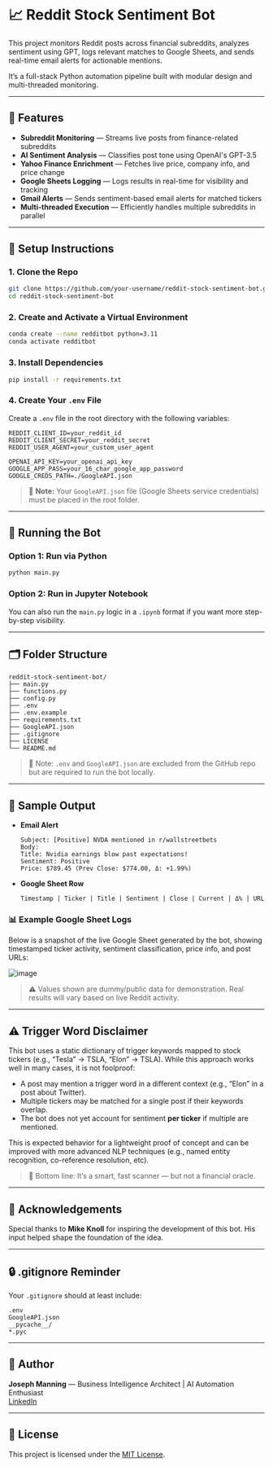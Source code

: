 # 📈 Reddit Stock Sentiment Bot

This project monitors Reddit posts across financial subreddits, analyzes sentiment using GPT, logs relevant matches to Google Sheets, and sends real-time email alerts for actionable mentions. 

It’s a full-stack Python automation pipeline built with modular design and multi-threaded monitoring.

---

## 🧠 Features

- **Subreddit Monitoring** — Streams live posts from finance-related subreddits
- **AI Sentiment Analysis** — Classifies post tone using OpenAI's GPT-3.5
- **Yahoo Finance Enrichment** — Fetches live price, company info, and price change
- **Google Sheets Logging** — Logs results in real-time for visibility and tracking
- **Gmail Alerts** — Sends sentiment-based email alerts for matched tickers
- **Multi-threaded Execution** — Efficiently handles multiple subreddits in parallel

---

## 🚀 Setup Instructions

### 1. **Clone the Repo**
```bash
git clone https://github.com/your-username/reddit-stock-sentiment-bot.git
cd reddit-stock-sentiment-bot
```

### 2. **Create and Activate a Virtual Environment**
```bash
conda create --name redditbot python=3.11
conda activate redditbot
```

### 3. **Install Dependencies**
```bash
pip install -r requirements.txt
```

### 4. **Create Your `.env` File**
Create a `.env` file in the root directory with the following variables:
```env
REDDIT_CLIENT_ID=your_reddit_id
REDDIT_CLIENT_SECRET=your_reddit_secret
REDDIT_USER_AGENT=your_custom_user_agent

OPENAI_API_KEY=your_openai_api_key
GOOGLE_APP_PASS=your_16_char_google_app_password
GOOGLE_CREDS_PATH=./GoogleAPI.json
```

> 📌 **Note:** Your `GoogleAPI.json` file (Google Sheets service credentials) must be placed in the root folder.

---

## 🧪 Running the Bot

### Option 1: Run via Python
```bash
python main.py
```

### Option 2: Run in Jupyter Notebook
You can also run the `main.py` logic in a `.ipynb` format if you want more step-by-step visibility.

---

## 🗂 Folder Structure

```
reddit-stock-sentiment-bot/
├── main.py
├── functions.py
├── config.py
├── .env
├── .env.example
├── requirements.txt
├── GoogleAPI.json
├── .gitignore
├── LICENSE
└── README.md
```

> 📌 Note: `.env` and `GoogleAPI.json` are excluded from the GitHub repo but are required to run the bot locally.

---

## 🧼 Sample Output

- **Email Alert**
  ```
  Subject: [Positive] NVDA mentioned in r/wallstreetbets
  Body:
  Title: Nvidia earnings blow past expectations!
  Sentiment: Positive
  Price: $789.45 (Prev Close: $774.00, Δ: +1.99%)
  ```

- **Google Sheet Row**
  ```
  Timestamp | Ticker | Title | Sentiment | Close | Current | Δ% | URL
  ```

### 📊 Example Google Sheet Logs

Below is a snapshot of the live Google Sheet generated by the bot, showing timestamped ticker activity, sentiment classification, price info, and post URLs:

![image](https://github.com/user-attachments/assets/26e2c15d-fad2-43f7-b57a-d4a5c1520cde)


> ⚠️ Values shown are dummy/public data for demonstration. Real results will vary based on live Reddit activity.

---

## ⚠️ Trigger Word Disclaimer

This bot uses a static dictionary of trigger keywords mapped to stock tickers (e.g., “Tesla” → TSLA, “Elon” → TSLA). While this approach works well in many cases, it is not foolproof:

- A post may mention a trigger word in a different context (e.g., “Elon” in a post about Twitter).
- Multiple tickers may be matched for a single post if their keywords overlap.
- The bot does not yet account for sentiment **per ticker** if multiple are mentioned.

This is expected behavior for a lightweight proof of concept and can be improved with more advanced NLP techniques (e.g., named entity recognition, co-reference resolution, etc).

> 📌 Bottom line: It’s a smart, fast scanner — but not a financial oracle.

---

## 💬 Acknowledgements

Special thanks to **Mike Knoll** for inspiring the development of this bot. His input helped shape the foundation of the idea.

---

## 🔒 .gitignore Reminder

Your `.gitignore` should at least include:
```
.env
GoogleAPI.json
__pycache__/
*.pyc
```

---

## 🎯 Author

**Joseph Manning** — Business Intelligence Architect | AI Automation Enthusiast  
[LinkedIn](https://www.linkedin.com/in/joseph-manning-4a67256a/)

---

## 📄 License

This project is licensed under the [MIT License](LICENSE).
